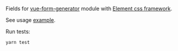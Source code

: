 Fields for [vue-form-generator](https://github.com/vue-generators/vue-form-generator) module with [Element css framework](http://element.eleme.io).

See usage [example](https://github.com/egorzot/vue-form-generator-element-example).

Run tests:
```
yarn test
```
